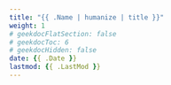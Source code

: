```yaml
---
title: "{{ .Name | humanize | title }}"
weight: 1
# geekdocFlatSection: false
# geekdocToc: 6
# geekdocHidden: false
date: {{ .Date }}
lastmod: {{ .LastMod }}
---
```

